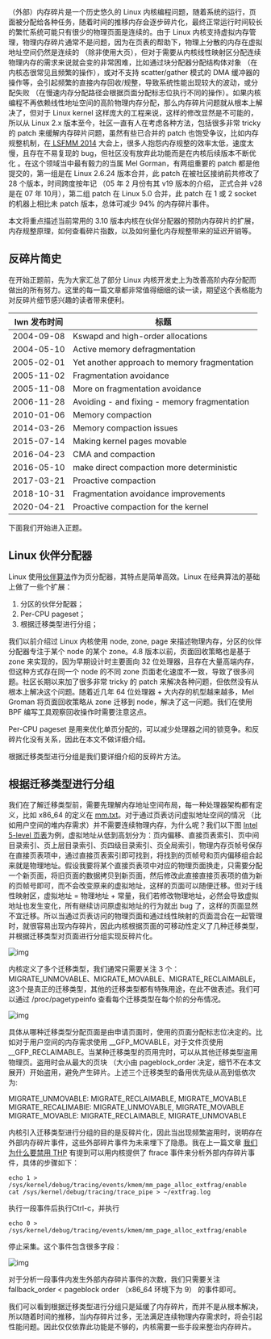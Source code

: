 



（外部）内存碎片是一个历史悠久的 Linux 内核编程问题，随着系统的运行，页面被分配给各种任务，随着时间的推移内存会逐步碎片化，最终正常运行时间较长的繁忙系统可能只有很少的物理页面是连续的。由于 Linux 内核支持虚拟内存管理，物理内存碎片通常不是问题，因为在页表的帮助下，物理上分散的内存在虚拟地址空间仍然是连续的 （除非使用大页），但对于需要从内核线性映射区分配连续物理内存的需求来说就会变的非常困难，比如通过块分配器分配结构体对象 （在内核态很常见且频繁的操作），或对不支持 scatter/gather 模式的 DMA 缓冲器的操作等，会引起频繁的直接内存回收/规整，导致系统性能出现较大的波动，或分配失败 （在慢速内存分配路径会根据页面分配标志位执行不同的操作）。如果内核编程不再依赖线性地址空间的高阶物理内存分配，那么内存碎片问题就从根本上解决了，但对于 Linux kernel 这样庞大的工程来说，这样的修改显然是不可能的，所以从 Linux 2.x 版本至今，社区一直有人在考虑各种方法，包括很多非常 tricky 的 patch 来缓解内存碎片问题，虽然有些已合并的 patch 也饱受争议，比如内存规整机制，在[ LSFMM 2014](https://link.zhihu.com/?target=https%3A//lwn.net/Articles/591998/) 大会上，很多人抱怨内存规整的效率太低，速度太慢，且存在不易复现的 bug，但社区没有放弃此功能而是在内核后续版本不断优化 。在这个领域当中最有毅力的当属 Mel Gorman，有两组重要的 patch 都是他提交的，第一组是在 Linux 2.6.24 版本合并，此 patch 在被社区接纳前共修改了 28 个版本，时间跨度按年记 （05 年 2 月份有其 v19 版本的介绍， 正式合并 v28 是在 07 年 10月），第二组 patch 在 Linux 5.0 合并，此 patch 在 1 或 2 socket 的机器上相比未 patch 版本，总体可减少 94% 的内存碎片事件。

本文将重点描述当前常用的 3.10 版本内核在伙伴分配器的预防内存碎片的扩展，内存规整原理，如何查看碎片指数，以及如何量化内存规整带来的延迟开销等。

## 反碎片简史

在开始正题前，先为大家汇总了部分 Linux 内核开发史上为改善高阶内存分配而做出的所有努力。这里的每一篇文章都非常值得细细的读一读，期望这个表格能为对反碎片细节感兴趣的读者带来便利。

| lwn 发布时间 | 标题                                         |
| ------------ | -------------------------------------------- |
| 2004-09-08   | Kswapd and high-order allocations            |
| 2004-05-10   | Active memory defragmentation                |
| 2005-02-01   | Yet another approach to memory fragmentation |
| 2005-11-02   | Fragmentation avoidance                      |
| 2005-11-08   | More on fragmentation avoidance              |
| 2006-11-28   | Avoiding - and fixing - memory fragmentation |
| 2010-01-06   | Memory compaction                            |
| 2014-03-26   | Memory compaction issues                     |
| 2015-07-14   | Making kernel pages movable                  |
| 2016-04-23   | CMA and compaction                           |
| 2016-05-10   | make direct compaction more deterministic    |
| 2017-03-21   | Proactive compaction                         |
| 2018-10-31   | Fragmentation avoidance improvements         |
| 2020-04-21   | Proactive compaction for the kernel          |

下面我们开始进入正题。

## Linux 伙伴分配器

Linux 使用[伙伴算法](https://link.zhihu.com/?target=https%3A//en.wikipedia.org/wiki/Buddy_memory_allocation)作为页分配器，其特点是简单高效。Linux 在经典算法的基础上做了一些个扩展：

1. 分区的伙伴分配器；
2. Per-CPU pageset；
3. 根据迁移类型进行分组；

我们以前介绍过 Linux 内核使用 node, zone, page 来描述物理内存，分区的伙伴分配器专注于某个 node 的某个 zone。4.8 版本以前，页面回收策略也是基于 zone 来实现的，因为早期设计时主要面向 32 位处理器，且存在大量高端内存，但这种方式存在同一个 node 的不同 zone 页面老化速度不一致，导致了很多问题。社区长期以来加了很多非常 tricky 的 patch 来解决各种问题，但依然没有从根本上解决这个问题。随着近几年 64 位处理器 + 大内存的机型越来越多，Mel Groman 将页面回收策略从 zone 迁移到 node，解决了这一问题。我们在使用 BPF 编写工具观察回收操作时需要注意这点。

Per-CPU pageset 是用来优化单页分配的，可以减少处理器之间的锁竞争。和反碎片化没有关系，因此在本文不做详细介绍。

根据迁移类型进行分组是我们要详细介绍的反碎片方法。

## 根据迁移类型进行分组

我们在了解迁移类型前，需要先理解内存地址空间布局，每一种处理器架构都有定义，比如 x86_64 的定义在 [mm.txt](https://link.zhihu.com/?target=https%3A//www.kernel.org/doc/Documentation/x86/x86_64/mm.txt)。对于通过页表访问虚拟地址空间的情况 （比如用户空间的堆内存需求）并不需要连续物理内存，为什么呢？我们以下图 [Intel 5-level 页表](https://link.zhihu.com/?target=https%3A//en.wikipedia.org/wiki/Intel_5-level_paging)为例，虚拟地址从低到高划分为：页内偏移、直接页表索引、页中间目录索引、页上层目录索引、页四级目录索引、页全局索引，物理内存页帧号保存在直接页表项中，通过直接页表索引即可找到，将找到的页帧号和页内偏移组合起来就是物理地址。假设我要将某个直接页表项中对应的物理页面换走，只需要分配一个新页面，将旧页面的数据拷贝到新页面，然后修改此直接直接页表项的值为新的页帧号即可，而不会改变原来的虚拟地址，这样的页面可以随便迁移。但对于线性映射区，虚拟地址 = 物理地址 + 常量，我们若修改物理地址，必然会导致虚拟地址也发生变化，所有继续访问原虚拟地址的行为就出 bug 了，这样的页面显然不宜迁移。所以当通过页表访问的物理页面和通过线性映射的页面混合在一起管理时，就很容易出现内存碎片，因此内核根据页面的可移动性定义了几种迁移类型，并根据迁移类型对页面进行分组实现反碎片化。

![img](https://pic1.zhimg.com/80/v2-f97c909b799a0a945b8eda297e080e80_720w.jpg)



内核定义了多个迁移类型，我们通常只需要关注 3 个：MIGRATE_UNMOVABLE、MIGRATE_MOVABLE、MIGRATE_RECLAIMABLE，这3个是真正的迁移类型，其他的迁移类型都有特殊用途，在此不做表述。我们可以通过 /proc/pagetypeinfo 查看每个迁移类型在每个阶的分布情况。

![img](https://pic4.zhimg.com/80/v2-7c924e18034448f01b60e9c49ff6be6f_720w.jpg)



具体从哪种迁移类型分配页面是由申请页面时，使用的页面分配标志位决定的。比如对于用户空间的内存需求使用 __GFP_MOVABLE，对于文件页使用 __GFP_RECLAIMABLE。当某种迁移类型的页用完时，可以从其他迁移类型盗用物理页。盗用时会从最大的页块 （大小由 pageblock_order 决定，细节不在本文展开）开始盗用，避免产生碎片。上述三个迁移类型的备用优先级从高到低依次为:

MIGRATE_UNMOVABLE: MIGRATE_RECLAIMABLE, MIGRATE_MOVABLE MIGRATE_RECALIMABlE: MIGRATE_UNMOVABLE, MIGRATE_MOVABLE MIGRATE_MOVABLE: MIGRATE_RECLAIMABLE, MIGRATE_UNMOVABLE

内核引入迁移类型进行分组的目的是反碎片化，因此当出现频繁盗用时，说明存在外部内存碎片事件，这些外部碎片事件为未来埋下了隐患。我在上一篇文章 [我们为什么要禁用 THP](https://link.zhihu.com/?target=https%3A//pingcap.com/blog-cn/why-should-we-disable-thp/) 有提到可以用内核提供了 ftrace 事件来分析外部内存碎片事件，具体的步骤如下：

```text
echo 1 > /sys/kernel/debug/tracing/events/kmem/mm_page_alloc_extfrag/enable                cat /sys/kernel/debug/tracing/trace_pipe > ~/extfrag.log
```

执行一段事件后执行Ctrl-c，并执行

```text
echo 0 > /sys/kernel/debug/tracing/events/kmem/mm_page_alloc_extfrag/enable
```

停止采集。这个事件包含很多字段：

![img](https://pic3.zhimg.com/80/v2-a17939282e3bc4986861c2b2a82e544a_720w.jpg)



对于分析一段事件内发生外部内存碎片事件的次数，我们只需要关注 fallback_order < pageblock order （x86_64 环境下为 9） 的事件即可。

我们可以看到根据迁移类型进行分组只是延缓了内存碎片，而并不是从根本解决，所以随着时间的推移，当内存碎片过多，无法满足连续物理内存需求时，将会引起性能问题。因此仅仅依靠此功能是不够的，内核需要一些手段来整治内存碎片。